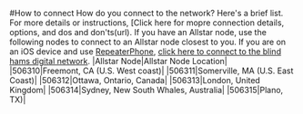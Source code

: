 #How to connect
How do you connect to the network? Here's a brief list. For more details or instructions, [Click here for mopre connection details, options, and dos and don'ts(url).
If you have an Allstar node, use the following nodes to connect to an Allstar node closest to you. If you are on an iOS device and use [RepeaterPhone](https://www.repeaterphone.com), [click here to connect to the blind hams digital network](asl://506317).
|Allstar Node|Allstar Node Location|
|506310|Freemont, CA (U.S. West coast)|
|506311|Somerville, MA (U.S. East Coast)|
|506312|Ottawa, Ontario, Canada|
|506313|London, United Kingdom|
|506314|Sydney, New South Whales, Australia|
|506315|Plano, TX)|
